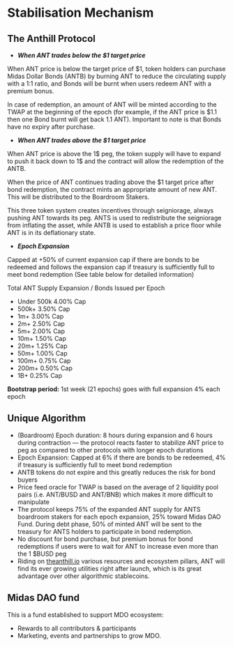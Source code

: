 # Stabilisation Mechanism

## The Anthill Protocol

* _**When ANT trades below the $1 target price**_

When ANT price is below the target price of $1, token holders can purchase Midas Dollar Bonds \(ANTB\) by burning ANT to reduce the circulating supply with a 1:1 ratio, and Bonds will be burnt when users redeem ANT with a premium bonus.

In case of redemption, an amount of ANT will be minted according to the TWAP at the beginning of the epoch \(for example, if the ANT price is $1.1 then one Bond burnt will get back 1.1 ANT\). Important to note is that Bonds have no expiry after purchase.

* _**When ANT trades above the $1 target price**_

When ANT price is above the 1$ peg, the token supply will have to expand to push it back down to 1$ and the contract will allow the redemption of the ANTB.

When the price of ANT continues trading above the $1 target price after bond redemption, the contract mints an appropriate amount of new ANT. This will be distributed to the Boardroom Stakers.

This three token system creates incentives through seigniorage, always pushing ANT towards its peg. ANTS is used to redistribute the seigniorage from inflating the asset, while ANTB is used to establish a price floor while ANT is in its deflationary state.

* _**Epoch Expansion**_

Capped at +50% of current expansion cap if there are bonds to be redeemed and follows the expansion cap if treasury is sufficiently full to meet bond redemption \(See table below for detailed information\)

Total ANT Supply Expansion / Bonds Issued per Epoch 

* Under 500k      4.00% Cap 
* 500k+                3.50% Cap 
* 1m+                   3.00% Cap 
* 2m+                   2.50% Cap 
* 5m+                   2.00% Cap 
* 10m+                 1.50% Cap 
* 20m+                 1.25% Cap 
* 50m+                 1.00% Cap 
* 100m+               0.75% Cap 
* 200m+               0.50% Cap 
* 1B+                     0.25% Cap

**Bootstrap period:** 1st week \(21 epochs\) goes with full expansion 4% each epoch

## Unique Algorithm <a id="unique-algorithm"></a>

* \(Boardroom\) Epoch duration: 8 hours during expansion and 6 hours during contraction — the protocol reacts faster to stabilize ANT price to peg as compared to other protocols with longer epoch durations
* Epoch Expansion: Capped at 6% if there are bonds to be redeemed, 4% if treasury is sufficiently full to meet bond redemption
* ANTB tokens do not expire and this greatly reduces the risk for bond buyers
* Price feed oracle for TWAP is based on the average of 2 liquidity pool pairs \(i.e. ANT/BUSD and ANT/BNB\) which makes it more difficult to manipulate
* The protocol keeps 75% of the expanded ANT supply for ANTS boardroom stakers for each epoch expansion, 25% toward Midas DAO Fund. During debt phase, 50% of minted ANT will be sent to the treasury for ANTS holders to participate in bond redemption.
* No discount for bond purchase, but premium bonus for bond redemptions if users were to wait for ANT to increase even more than the 1 $BUSD peg
* Riding on [theanthill.io](http://www.theanthill.io) various resources and ecosystem pillars, ANT will find its ever growing utilities right after launch, which is its great advantage over other algorithmic stablecoins.

## Midas DAO fund <a id="decentralised-dao-fund"></a>

This is a fund established to support MDO ecosystem:

* Rewards to all contributors & participants
* Marketing, events and partnerships to grow MDO.

